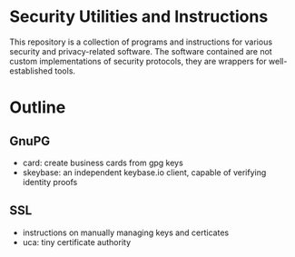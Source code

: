 # Security Utilities and Instructions

This repository is a collection of programs and instructions for various security and privacy-related software.
The software contained are not custom implementations of security protocols, they are wrappers for well-established
tools.

# Outline

## GnuPG
  - card: create business cards from gpg keys
  - skeybase: an independent keybase.io client, capable of verifying identity proofs

## SSL
  - instructions on manually managing keys and certicates
  - uca: tiny certificate authority